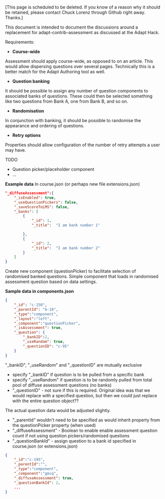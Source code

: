 [This page is scheduled to be deleted. If you know of a reason why it should be retained, please contact Chuck Lorenz through Github right away. Thanks.]

This document is intended to document the discussions around a replacement for adapt-contrib-assessment as discussed at the Adapt Hack.

Requirements:
- **Course-wide** 

Assessment should apply course-wide, as opposed to on an article.  This would allow dispersing questions over several pages.  Technically this is a better match for the Adapt Authoring tool as well.

- **Question banking**

It should be possible to assign any number of question components to associated banks of questions.  These could then be selected something like two questions from Bank A, one from Bank B, and so on.

- **Randomisation**

In conjunction with banking, it should be possible to randomise the appearance and ordering of questions.

- **Retry options**

Properties should allow configuration of the number of retry attempts a user may have.

TODO
- Question picker/placeholder component
- ...

**Example data**
In course.json (or perhaps new file extensions.json)

```json
"_diffuseAssessment":{
	"_isEnabled": true,
	"_useQuestionPickers": false,
	"_saveScoreToLMS": false,
	"_banks": [
		{
			"_id": 1,
			"_title":  "I am bank number 1"

		},
		{
			"_id": 2,
			"_title":  "I am bank number 2"
		}
	]
}
```
Create new component (questionPicker) to facilitate selection of randomised banked questions. Simple component that loads in randomised assessment
question based on data settings.

**Sample data in components.json**

```json
{
    "_id": "c-150",
    "_parentId": "b-10",
    "_type":"component",
    "_layout":"left",
    "_component":"questionPicker",
    "_isAssessment": true,
    "_question": {
        "_bankID":2, 
        "_useRandom": true,
        "_questionID": "c-95"
    }
}
```
"_bankID", "_useRandom" and "_questionID" are mutually exclusive
- specify "_bankID" if question is to be pulled from a specific bank
- specify "_useRandom" if question is to be randomly pulled from total pool of diffuse assessment questions (no banks)
- "_questionID" - not sure if this is required. Original idea was that we would replace with a specified question, but then we could just replace
with the entire question object??

The actual question data would be adjusted slightly. 
- "_parentId" wouldn't need to be specified as would inherit property from the questionPicker property (when used)
- "_diffuseAssessment" - Boolean to enable enable assessment question count if not using question pickers/randomised questions
- "_questionBankId" - assign question to a bank id specified in course.json (or extensions.json)

```json
{
	"_id":"c-195",
	"_parentId":"",
	"_type":"component",
	"_component":"gmcq",
	"_diffuseAssessment": true,
	"_questionBankId": 2,
	...
}
```
